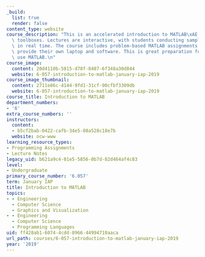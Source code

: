 ```yaml
---
_build:
  list: true
  render: false
content_type: website
course_description: "This is an accelerated introduction to MATLAB\xAE and its popular\
  \ toolboxes. Lectures are interactive, with students conducting sample MATLAB problems\
  \ in real time. The course includes problem-based MATLAB assignments. Students must\
  \ provide their own laptop and software. This is great preparation for classes that\
  \ use MATLAB.\n"
course_image:
  content: 20d4110b-5815-d78f-8487-6f348a30d844
  website: 6-057-introduction-to-matlab-january-iap-2019
course_image_thumbnail:
  content: 2711e86c-4144-9fd1-31cf-90cfbf3309db
  website: 6-057-introduction-to-matlab-january-iap-2019
course_title: Introduction to MATLAB
department_numbers:
- '6'
extra_course_numbers: ''
instructors:
  content:
  - b5cf2bab-0422-cafb-34e5-08a528c18e7b
  website: ocw-www
learning_resource_types:
- Programming Assignments
- Lecture Notes
legacy_uid: b621a9c4-01e5-5856-0b7d-82d464af4c83
level:
- Undergraduate
primary_course_number: '6.057'
term: January IAP
title: Introduction to MATLAB
topics:
- - Engineering
  - Computer Science
  - Graphics and Visualization
- - Engineering
  - Computer Science
  - Programming Languages
uid: ff428ab1-6074-4cdd-8966-44994710aaca
url_path: courses/6-057-introduction-to-matlab-january-iap-2019
year: '2019'
---
```

